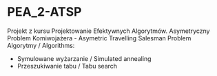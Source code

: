 # PEA_2-ATSP
Projekt z kursu Projektowanie Efektywnych Algorytmów. Asymetryczny Problem Komiwojażera - Asymetric Travelling Salesman Problem  
Algorytmy / Algorithms:
- Symulowane wyżarzanie / Simulated annealing
- Przeszukiwanie tabu / Tabu search
